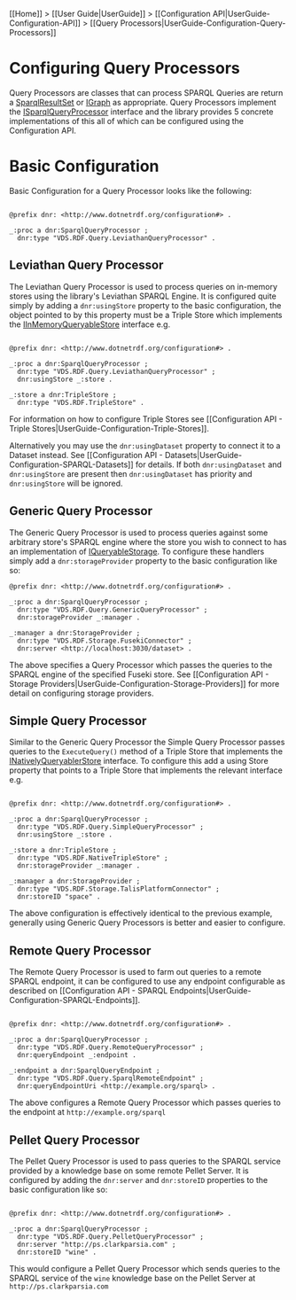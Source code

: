 [[Home]] > [[User Guide|UserGuide]] > [[Configuration API|UserGuide-Configuration-API]] > [[Query Processors|UserGuide-Configuration-Query-Processors]]

# Configuring Query Processors 

Query Processors are classes that can process SPARQL Queries are return a [SparqlResultSet](https://dotnetrdf.github.io/api/html/T_VDS_RDF_Query_SparqlResultSet.htm) or [IGraph](https://dotnetrdf.github.io/api/html/T_VDS_RDF_IGraph.htm) as appropriate. Query Processors implement the [ISparqlQueryProcessor](https://dotnetrdf.github.io/api/html/T_VDS_RDF_Query_ISparqlQueryProcessor.htm) interface and the library provides 5 concrete implementations of this all of which can be configured using the Configuration API.

# Basic Configuration 

Basic Configuration for a Query Processor looks like the following:

```turtle

@prefix dnr: <http://www.dotnetrdf.org/configuration#> .

_:proc a dnr:SparqlQueryProcessor ;
  dnr:type "VDS.RDF.Query.LeviathanQueryProcessor" .
```

## Leviathan Query Processor 

The Leviathan Query Processor is used to process queries on in-memory stores using the library's Leviathan SPARQL Engine. It is configured quite simply by adding a `dnr:usingStore` property to the basic configuration, the object pointed to by this property must be a Triple Store which implements the [IInMemoryQueryableStore](https://dotnetrdf.github.io/api/html/T_VDS_RDF_IInMemoryQueryableStore.htm) interface e.g.

```turtle

@prefix dnr: <http://www.dotnetrdf.org/configuration#> .

_:proc a dnr:SparqlQueryProcessor ;
  dnr:type "VDS.RDF.Query.LeviathanQueryProcessor" ;
  dnr:usingStore _:store .

_:store a dnr:TripleStore ;
  dnr:type "VDS.RDF.TripleStore" .
```

For information on how to configure Triple Stores see [[Configuration API - Triple Stores|UserGuide-Configuration-Triple-Stores]].

Alternatively you may use the `dnr:usingDataset` property to connect it to a Dataset instead. See [[Configuration API - Datasets|UserGuide-Configuration-SPARQL-Datasets]] for details. If both `dnr:usingDataset` and `dnr:usingStore` are present then `dnr:usingDataset` has priority and `dnr:usingStore` will be ignored.

## Generic Query Processor 

The Generic Query Processor is used to process queries against some arbitrary store's SPARQL engine where the store you wish to connect to has an implementation of [IQueryableStorage](https://dotnetrdf.github.io/api/html/T_VDS_RDF_Storage_IQueryableStorage.htm). To configure these handlers simply add a `dnr:storageProvider` property to the basic configuration like so:

```turtle
@prefix dnr: <http://www.dotnetrdf.org/configuration#> .

_:proc a dnr:SparqlQueryProcessor ;
  dnr:type "VDS.RDF.Query.GenericQueryProcessor" ;
  dnr:storageProvider _:manager .

_:manager a dnr:StorageProvider ;
  dnr:type "VDS.RDF.Storage.FusekiConnector" ;
  dnr:server <http://localhost:3030/dataset> .
```

The above specifies a Query Processor which passes the queries to the SPARQL engine of the specified Fuseki store. See [[Configuration API - Storage Providers|UserGuide-Configuration-Storage-Providers]] for more detail on configuring storage providers.

## Simple Query Processor 

Similar to the Generic Query Processor the Simple Query Processor passes queries to the `ExecuteQuery()` method of a Triple Store that implements the [INativelyQueryablerStore](https://dotnetrdf.github.io/api/html/T_VDS_RDF_INativelyQueryableStore.htm) interface. To configure this add a using Store property that points to a Triple Store that implements the relevant interface e.g.

```turtle

@prefix dnr: <http://www.dotnetrdf.org/configuration#> .

_:proc a dnr:SparqlQueryProcessor ;
  dnr:type "VDS.RDF.Query.SimpleQueryProcessor" ;
  dnr:usingStore _:store .

_:store a dnr:TripleStore ;
  dnr:type "VDS.RDF.NativeTripleStore" ;
  dnr:storageProvider _:manager .

_:manager a dnr:StorageProvider ;
  dnr:type "VDS.RDF.Storage.TalisPlatformConnector" ;
  dnr:storeID "space" .
```

The above configuration is effectively identical to the previous example, generally using Generic Query Processors is better and easier to configure.

## Remote Query Processor 

The Remote Query Processor is used to farm out queries to a remote SPARQL endpoint, it can be configured to use any endpoint configurable as described on [[Configuration API - SPARQL Endpoints|UserGuide-Configuration-SPARQL-Endpoints]].

```turtle

@prefix dnr: <http://www.dotnetrdf.org/configuration#> .

_:proc a dnr:SparqlQueryProcessor ;
  dnr:type "VDS.RDF.Query.RemoteQueryProcessor" ;
  dnr:queryEndpoint _:endpoint .

_:endpoint a dnr:SparqlQueryEndpoint ;
  dnr:type "VDS.RDF.Query.SparqlRemoteEndpoint" ;
  dnr:queryEndpointUri <http://example.org/sparql> .
```

The above configures a Remote Query Processor which passes queries to the endpoint at `http://example.org/sparql`

## Pellet Query Processor 

The Pellet Query Processor is used to pass queries to the SPARQL service provided by a knowledge base on some remote Pellet Server. It is configured by adding the `dnr:server` and `dnr:storeID` properties to the basic configuration like so:

```turtle

@prefix dnr: <http://www.dotnetrdf.org/configuration#> .

_:proc a dnr:SparqlQueryProcessor ;
  dnr:type "VDS.RDF.Query.PelletQueryProcessor" ;
  dnr:server "http://ps.clarkparsia.com" ;
  dnr:storeID "wine" .
```

This would configure a Pellet Query Processor which sends queries to the SPARQL service of the `wine` knowledge base on the Pellet Server at `http://ps.clarkparsia.com`